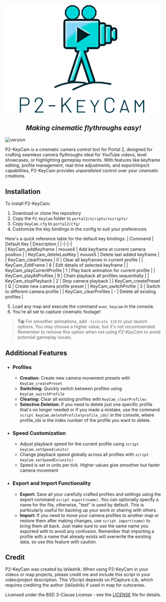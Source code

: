 <div align="center">
<img src="other\logo.png" alt="Logo"> <!-- width="660" height="350" -->

<h2 align="center">
    <i>Making cinematic flythroughs easy!</i>
</h2>
</div>

![version](https://img.shields.io/badge/P2--KeyCam-v1.0-informational)

P2-KeyCam is a cinematic camera control tool for Portal 2, designed for crafting seamless camera flythroughs ideal for YouTube videos, level showcases, or highlighting gameplay moments. 
With features like keyframe editing, profile management, real-time adjustments, and export/import capabilities, P2-KeyCam provides *unparalleled* control over your cinematic creations.

## Installation

To install P2-KeyCam:

1. Download or clone the repository
2. Copy the `P2-KeyCam` folder to `portal2/scripts/vscripts/`
3. Copy `KeyCam.cfg` to `portal2/cfg/`
4. Customize the key bindings in the config to suit your preferences.

Here's a quick reference table for the default key bindings:
| Command | Default Key | Description |
|-|-|-|  
| KeyCam_addKeyframe | mouse4 | Add keyframe at current camera position |
| KeyCam_deleteLastKey | mouse5 | Delete last added keyframe |
| KeyCam_clearFrames | 0 | Clear all keyframes in current profile |
| KeyCam_EditFrame | 8 | Edit details of selected keyframe |
| KeyCam_playCurrentProfile | 1 | Play back animation for current profile | 
| KeyCam_playAllProfiles | 9 | Chain playback all profiles sequentially |
| KeyCam_stopPlayback | 2 | Stop camera playback |
| KeyCam_createPreset | Q | Create new camera profile preset |
| KeyCam_switchProfile | 3 | Switch to different camera profile |
| KeyCam_clearProfiles | - | Delete all existing profiles |

5. Load any map and execute the command `exec keycam` in the console.
6. You're all set to capture cinematic footage!
> **Tip**
> For smoother animations, add `-tickrate 120` to your launch options. You may choose a higher value, but it's not recommended. Remember to remove this option when not using *P2-KeyCam* to avoid potential gameplay issues.


## Additional Features

- ### **Profiles** 
    - **Creation:** Create new camera movement presets with `KeyCam_createPreset`
    - **Switching:** Quickly switch between profiles using `KeyCam_switchProfile`
    - **Clearing:** Clear all existing profiles with `KeyCam_clearProfiles`
    - **Selective Deletion:** If you need to delete just one specific profile that's no longer needed or if you made a mistake, use the command `script keyCam.deleteProfile(profile_idx)` in the console, where profile_idx is the index number of the profile you want to delete.

- ### **Speed Customization** 
    - Adjust playback speed for the current profile using `script keyCam.setSpeed(units)`
    - Change playback speed globally across all profiles with `script keyCam.setSpeedEx(units)`
    - Speed is set in units per tick. Higher values give smoother but faster camera movement


- ### **Export and Import Functionality**
    - **Export:** Save all your carefully crafted profiles and settings using the export command `script export(name)`. You can optionally specify a name for the file, otherwise, "test" is used by default. This is particularly useful for backing up your work or sharing with others.
    - **Import:** If you need to move your camera profiles to another map or restore them after making changes, use `script import(name)` to bring them all back. Just make sure to use the same name you exported with to avoid any confusion. Remember that importing a profile with a name that already exists will overwrite the existing data, so use this feature with caution.

## Credit

P2-KeyCam was created by laVashik. When using P2-KeyCam in your videos or map projects, please credit me and include this script in your video/project description. This VScript depends on PCapture-Lib, which requires crediting the author (laVashik) if used in map for cutscenes.

Licensed under the BSD 3-Clause License - see the [LICENSE](LICENSE) file for details.
